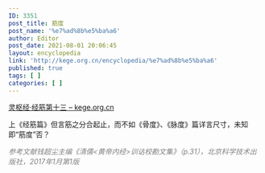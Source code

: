```yaml
---
ID: 3351
post_title: 筋度
post_name: '%e7%ad%8b%e5%ba%a6'
author: Editor
post_date: 2021-08-01 20:06:45
layout: encyclopedia
link: 'http://kege.org.cn/encyclopedia/%e7%ad%8b%e5%ba%a6'
published: true
tags: [ ]
categories: [ ]
---
```

<a href="http://kege.org.cn/256">灵枢经·经筋第十三 – kege.org.cn</a>

上《经筋篇》但言筋之分合起止，而不如《骨度》、《脉度》篇详言尺寸，未知即“筋度”否？

<span style="color: #808080;"><em>参考文献钱超尘主编《清儒&lt;黄帝内经&gt;训诂校勘文集》（p.31），北京科学技术出版社，2017年1月第1版</em></span>